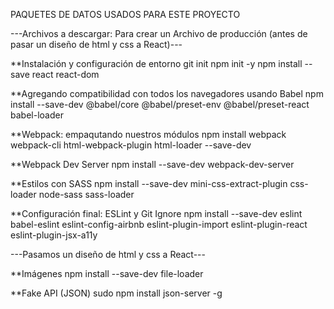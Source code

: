 PAQUETES DE DATOS USADOS PARA ESTE PROYECTO

---Archivos a descargar: Para crear un Archivo de producción (antes de pasar un diseño de html y css a React)---

**Instalación y configuración de entorno
git init
npm init -y
npm install --save react react-dom

**Agregando compatibilidad con todos los navegadores usando Babel
npm install --save-dev @babel/core @babel/preset-env @babel/preset-react babel-loader

**Webpack: empaqutando nuestros módulos
npm install webpack webpack-cli html-webpack-plugin html-loader  --save-dev

**Webpack Dev Server
npm install --save-dev webpack-dev-server

**Estilos con SASS
npm install --save-dev mini-css-extract-plugin css-loader node-sass sass-loader

**Configuración final: ESLint y Git Ignore
npm install --save-dev eslint babel-eslint eslint-config-airbnb eslint-plugin-import eslint-plugin-react eslint-plugin-jsx-a11y

---Pasamos un diseño de html y css a React---

**Imágenes
npm install --save-dev file-loader

**Fake API (JSON)
sudo npm install json-server -g

